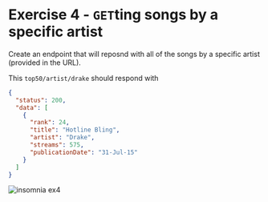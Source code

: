 # Exercise 4 - `GET`ting songs by a specific artist

Create an endpoint that will reposnd with all of the songs by a specific artist (provided in the URL).

This `top50/artist/drake` should respond with

```json
{
  "status": 200,
  "data": [
    {
      "rank": 24,
      "title": "Hotline Bling",
      "artist": "Drake",
      "streams": 575,
      "publicationDate": "31-Jul-15"
    }
  ]
}
```

<!-- If the artist is not found, return a 404. -->

![insomnia ex4](../__lecture/assets/insomnia_songs-artist.png)
